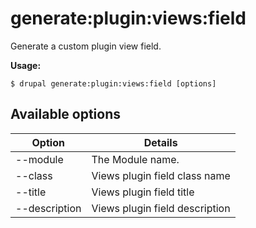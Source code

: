 # generate:plugin:views:field
Generate a custom plugin view field.

**Usage:**
```
$ drupal generate:plugin:views:field [options] 
```

## Available options
Option | Details
-------|-------------
--module | The Module name.
--class | Views plugin field class name
--title | Views plugin field title
--description | Views plugin field description
